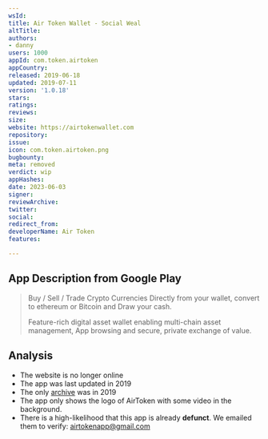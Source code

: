 ```yaml
---
wsId: 
title: Air Token Wallet - Social Weal
altTitle: 
authors:
- danny
users: 1000
appId: com.token.airtoken
appCountry: 
released: 2019-06-18
updated: 2019-07-11
version: '1.0.18'
stars: 
ratings: 
reviews: 
size: 
website: https://airtokenwallet.com
repository: 
issue: 
icon: com.token.airtoken.png
bugbounty: 
meta: removed
verdict: wip
appHashes: 
date: 2023-06-03
signer: 
reviewArchive: 
twitter: 
social: 
redirect_from: 
developerName: Air Token
features: 

---
```


## App Description from Google Play

> Buy / Sell / Trade Crypto Currencies Directly from your wallet, convert to ethereum or Bitcoin and Draw your cash.
>
> Feature-rich digital asset wallet enabling multi-chain asset management, App browsing and secure, private exchange of value. 

## Analysis 

- The website is no longer online 
- The app was last updated in 2019 
- The only [archive](https://web.archive.org/web/20191004164910/https://airtokenwallet.com/) was in 2019
- The app only shows the logo of AirToken with some video in the background.
- There is a high-likelihood that this app is already **defunct**. We emailed them to verify: airtokenapp@gmail.com

